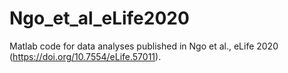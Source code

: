 # Ngo_et_al_eLife2020
Matlab code for data analyses published in Ngo et al., eLife 2020 (https://doi.org/10.7554/eLife.57011).
